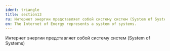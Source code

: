 ```yaml
---
ident: triangle
title: section13
ru: Интернет энергии представляет собой систему систем (System of Systems).
en: The Internet of Energy represents a system of systems.
---
```


Интернет энергии представляет собой систему систем (System of Systems)